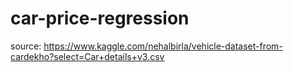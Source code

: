 # car-price-regression
source: https://www.kaggle.com/nehalbirla/vehicle-dataset-from-cardekho?select=Car+details+v3.csv
